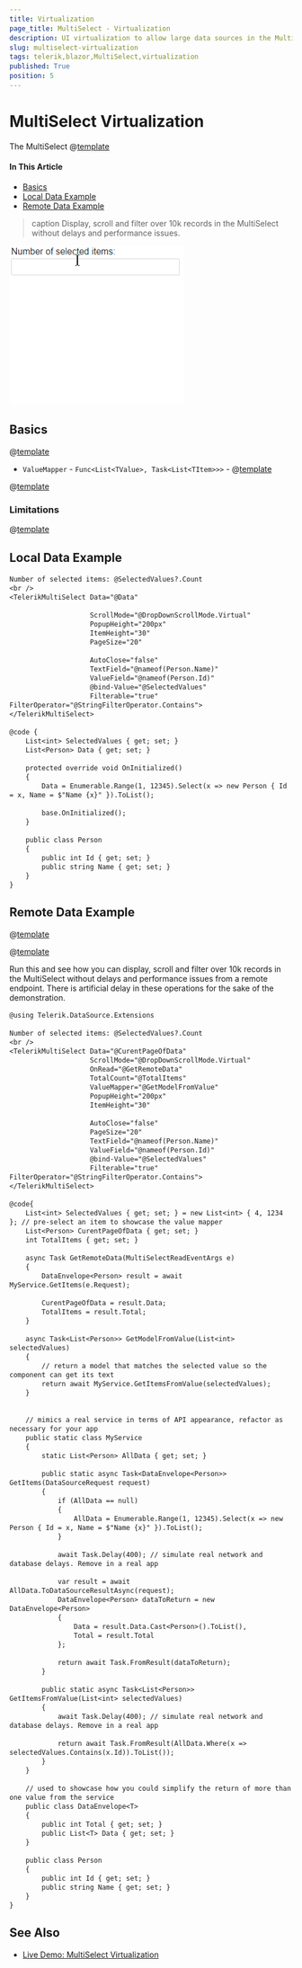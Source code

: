```yaml
---
title: Virtualization
page_title: MultiSelect - Virtualization
description: UI virtualization to allow large data sources in the MultiSelect for Blazor.
slug: multiselect-virtualization
tags: telerik,blazor,MultiSelect,virtualization
published: True
position: 5
---
```


# MultiSelect Virtualization

The MultiSelect @[template](/_contentTemplates/common/dropdowns-virtualization.md#value-proposition)

#### In This Article

* [Basics](#basics)
* [Local Data Example](#local-data-example)
* [Remote Data Example](#remote-data-example)


>caption Display, scroll and filter over 10k records in the MultiSelect without delays and performance issues.

![Virtual Scrolling of large local data](images/multiselect-virtual-scrolling-local.gif)


## Basics

@[template](/_contentTemplates/common/dropdowns-virtualization.md#basics-core)


* `ValueMapper` - `Func<List<TValue>, Task<List<TItem>>>` - @[template](/_contentTemplates/common/dropdowns-virtualization.md#value-mapper-text)

@[template](/_contentTemplates/common/dropdowns-virtualization.md#remote-data-specifics)

### Limitations

@[template](/_contentTemplates/common/dropdowns-virtualization.md#limitations)



## Local Data Example


````CSHTML
Number of selected items: @SelectedValues?.Count
<br />
<TelerikMultiSelect Data="@Data"

                    ScrollMode="@DropDownScrollMode.Virtual"
                    PopupHeight="200px"
                    ItemHeight="30"
                    PageSize="20"

                    AutoClose="false"
                    TextField="@nameof(Person.Name)"
                    ValueField="@nameof(Person.Id)"
                    @bind-Value="@SelectedValues"
                    Filterable="true" FilterOperator="@StringFilterOperator.Contains">
</TelerikMultiSelect>

@code {
    List<int> SelectedValues { get; set; }
    List<Person> Data { get; set; }

    protected override void OnInitialized()
    {
        Data = Enumerable.Range(1, 12345).Select(x => new Person { Id = x, Name = $"Name {x}" }).ToList();

        base.OnInitialized();
    }

    public class Person
    {
        public int Id { get; set; }
        public string Name { get; set; }
    }
}
````



## Remote Data Example

@[template](/_contentTemplates/common/dropdowns-virtualization.md#remote-data-sample-intro)

@[template](/_contentTemplates/common/dropdowns-virtualization.md#value-mapper-in-remote-example)

Run this and see how you can display, scroll and filter over 10k records in the MultiSelect without delays and performance issues from a remote endpoint. There is artificial delay in these operations for the sake of the demonstration.

````CSHTML
@using Telerik.DataSource.Extensions

Number of selected items: @SelectedValues?.Count
<br />
<TelerikMultiSelect Data="@CurentPageOfData"
                    ScrollMode="@DropDownScrollMode.Virtual"
                    OnRead="@GetRemoteData"
                    TotalCount="@TotalItems"
                    ValueMapper="@GetModelFromValue"
                    PopupHeight="200px"
                    ItemHeight="30"
                    
                    AutoClose="false"
                    PageSize="20"
                    TextField="@nameof(Person.Name)"
                    ValueField="@nameof(Person.Id)"
                    @bind-Value="@SelectedValues"
                    Filterable="true" FilterOperator="@StringFilterOperator.Contains">
</TelerikMultiSelect>

@code{
    List<int> SelectedValues { get; set; } = new List<int> { 4, 1234 }; // pre-select an item to showcase the value mapper
    List<Person> CurentPageOfData { get; set; }
    int TotalItems { get; set; }

    async Task GetRemoteData(MultiSelectReadEventArgs e)
    {
        DataEnvelope<Person> result = await MyService.GetItems(e.Request);

        CurentPageOfData = result.Data;
        TotalItems = result.Total;
    }

    async Task<List<Person>> GetModelFromValue(List<int> selectedValues)
    {
        // return a model that matches the selected value so the component can get its text
        return await MyService.GetItemsFromValue(selectedValues);
    }


    // mimics a real service in terms of API appearance, refactor as necessary for your app
    public static class MyService
    {
        static List<Person> AllData { get; set; }

        public static async Task<DataEnvelope<Person>> GetItems(DataSourceRequest request)
        {
            if (AllData == null)
            {
                AllData = Enumerable.Range(1, 12345).Select(x => new Person { Id = x, Name = $"Name {x}" }).ToList();
            }

            await Task.Delay(400); // simulate real network and database delays. Remove in a real app

            var result = await AllData.ToDataSourceResultAsync(request);
            DataEnvelope<Person> dataToReturn = new DataEnvelope<Person>
            {
                Data = result.Data.Cast<Person>().ToList(),
                Total = result.Total
            };

            return await Task.FromResult(dataToReturn);
        }

        public static async Task<List<Person>> GetItemsFromValue(List<int> selectedValues)
        {
            await Task.Delay(400); // simulate real network and database delays. Remove in a real app

            return await Task.FromResult(AllData.Where(x => selectedValues.Contains(x.Id)).ToList());
        }
    }

    // used to showcase how you could simplify the return of more than one value from the service
    public class DataEnvelope<T>
    {
        public int Total { get; set; }
        public List<T> Data { get; set; }
    }

    public class Person
    {
        public int Id { get; set; }
        public string Name { get; set; }
    }
}
````


## See Also

  * [Live Demo: MultiSelect Virtualization](https://demos.telerik.com/blazor-ui/multieselect/virtualization)
   
  
